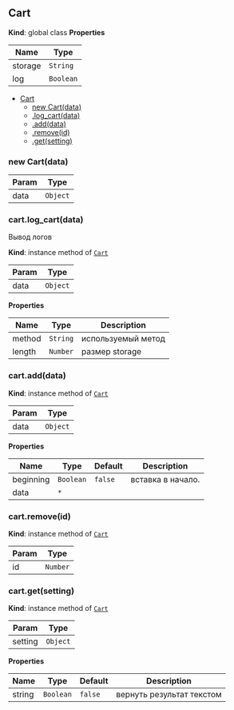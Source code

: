 <a name="Cart"></a>

## Cart
**Kind**: global class
**Properties**

| Name | Type |
| --- | --- |
| storage | <code>String</code> |
| log | <code>Boolean</code> |


* [Cart](#Cart)
    * [new Cart(data)](#new_Cart_new)
    * [.log_cart(data)](#Cart+log_cart)
    * [.add(data)](#Cart+add)
    * [.remove(id)](#Cart+remove)
    * [.get(setting)](#Cart+get)

<a name="new_Cart_new"></a>

### new Cart(data)

| Param | Type |
| --- | --- |
| data | <code>Object</code> |

<a name="Cart+log_cart"></a>

### cart.log\_cart(data)
Вывод логов

**Kind**: instance method of [<code>Cart</code>](#Cart)

| Param | Type |
| --- | --- |
| data | <code>Object</code> |

**Properties**

| Name | Type | Description |
| --- | --- | --- |
| method | <code>String</code> | используемый метод |
| length | <code>Number</code> | размер storage |

<a name="Cart+add"></a>

### cart.add(data)
**Kind**: instance method of [<code>Cart</code>](#Cart)

| Param | Type |
| --- | --- |
| data | <code>Object</code> |

**Properties**

| Name | Type | Default | Description |
| --- | --- | --- | --- |
| beginning | <code>Boolean</code> | <code>false</code> | вставка в начало. |
| data | <code>\*</code> |  |  |

<a name="Cart+remove"></a>

### cart.remove(id)
**Kind**: instance method of [<code>Cart</code>](#Cart)

| Param | Type |
| --- | --- |
| id | <code>Number</code> |

<a name="Cart+get"></a>

### cart.get(setting)
**Kind**: instance method of [<code>Cart</code>](#Cart)

| Param | Type |
| --- | --- |
| setting | <code>Object</code> |

**Properties**

| Name | Type | Default | Description |
| --- | --- | --- | --- |
| string | <code>Boolean</code> | <code>false</code> | вернуть результат текстом |
